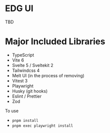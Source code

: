 # EDG UI

TBD

# Major Included Libraries

- TypeScript
- Vite 6
- Svelte 5 / Sveltekit 2
- Tailwindcss 4
- Melt UI (in the process of removing)
- Vitest 3
- Playwright
- Husky (git hooks)
- Eslint / Prettier
- Zod

To use

- `pnpm install`
- `pnpm exec playwright install`
